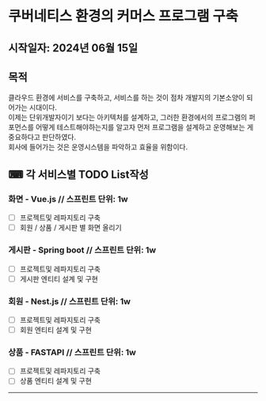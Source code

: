 # 쿠버네티스 환경의 커머스 프로그램 구축
## 시작일자: 2024년 06월 15일
## 목적
클라우드 환경에 서비스를 구축하고, 서비스를 하는 것이 점차 개발지의 기본소양이 되어가는 시대이다.  
이제는 단위개발자이기 보다는 아키텍처를 설계하고, 그러한 환경에서의 프로그램의 퍼포먼스를 어떻게 테스트해야하는지를 알고자 먼저 프로그램을 설계하고 운영해보는 게 중요하다고 판단하였다.  
회사에 들어가는 것은 운영시스템을 파악하고 효율을 위함이다.
## ⌨ 각 서비스별 TODO List작성
### 화면 - Vue.js // 스프린트 단위: 1w
- [ ] 프로젝트및 레파지토리 구축
- [ ] 회원 / 상품 / 게시판 별 화면 올리기
### 게시판 - Spring boot // 스프린트 단위: 1w
- [ ] 프로젝트및 레파지토리 구축
- [ ] 게시판 엔티티 설계 및 구현
### 회원 - Nest.js // 스프린트 단위: 1w
- [ ] 프로젝트및 레파지토리 구축
- [ ] 회원 엔티티 설계 및 구현
### 상품 - FASTAPI // 스프린트 단위: 1w
- [ ] 프로젝트및 레파지토리 구축
- [ ] 상품 엔티티 설계 및 구현
---
